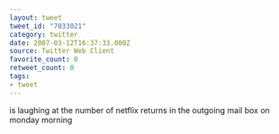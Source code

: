 ```yaml
---
layout: tweet
tweet_id: "7033021"
category: twitter
date: 2007-03-12T16:37:33.000Z
source: Twitter Web Client
favorite_count: 0
retweet_count: 0
tags:
- tweet
---
```


is laughing at the number of netflix returns in the outgoing mail box on monday morning
